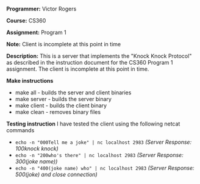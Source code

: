 **Programmer:** Victor Rogers

**Course:** CS360

**Assignment:** Program 1

**Note:** Client is incomplete at this point in time

**Description:**  This is a server that implements the "Knock Knock Protocol" as
described in the instruction document for the CS360 Program 1
assignment. The client is incomplete at this point in time.

**Make instructions**
* make all - builds the server and client binaries
* make server - builds the server binary
* make client - builds the client binary
* make clean - removes binary files

**Testing instruction**
I have tested the client using the following netcat commands
* `echo -n "000Tell me a joke" | nc localhost 2983` _(Server Response: 100knock knock)_
* `echo -n "200who's there" | nc localhost 2983` _(Server Response: 300(joke name))_
* `echo -n "400(joke name) who" | nc localhost 2983` _(Server Response: 500(joke) and close connection)_

